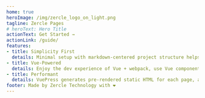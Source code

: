 ```yaml
---
home: true
heroImage: /img/zercle_logo_on_light.png
tagline: Zercle Pages
# heroText: Hero Title
actionText: Get Started →
actionLink: /guide/
features:
- title: Simplicity First
  details: Minimal setup with markdown-centered project structure helps you focus on writing.
- title: Vue-Powered
  details: Enjoy the dev experience of Vue + webpack, use Vue components in markdown, and develop custom themes with Vue.
- title: Performant
  details: VuePress generates pre-rendered static HTML for each page, and runs as an SPA once a page is loaded.
footer: Made by Zercle Technology with ❤️
---
```

